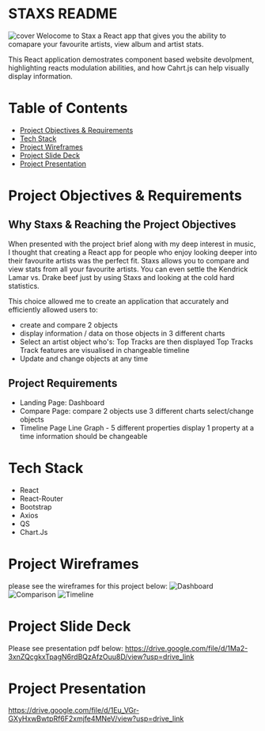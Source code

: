 # STAXS README 
![cover](https://github.com/Mwape-Kurete/STAXS_T1P1/assets/125279827/8823557a-6fcb-4c23-ae45-7f6754378fa7)
Welocome to Stax a React app that gives you the ability to comapare your favourite artists, view album and artist stats. 

This React application demostrates component based website devolpment, highlighting reacts modulation abilities, and how Cahrt.js can help visually display information. 

# Table of Contents 
- [Project Objectives & Requirements](#project-objectives-&-requirements)
- [Tech Stack](#tech-stack)
- [Project Wireframes](#project-wireframes)
- [Project Slide Deck](#project-slide-deck)
- [Project Presentation](#project-presentation)


# Project Objectives & Requirements 
## Why Staxs & Reaching the Project Objectives
When presented with the project brief along with my deep interest in music, I thought that creating a React app for people who enjoy looking deeper into their favourite artists was the perfect fit. Staxs allows you to compare and view stats from all your favourite artists. You can even settle the Kendrick Lamar vs. Drake beef just by using Staxs and looking at the cold hard statistics. 

This choice allowed me to create an application that accurately and efficiently allowed users to: 
- create and compare 2 objects
- display information / data on those objects in 3 different charts
- Select an artist object who's:
      Top Tracks are then displayed
      Top Tracks Track features are visualised in changeable timeline
- Update and change objects at any time 

## Project Requirements 
- Landing Page: 
    Dashboard 
- Compare Page:
    compare 2 objects
    use 3 different charts
    select/change objects
- Timeline Page
    Line Graph - 5 different properties
    display 1 property at a time 
    information should be changeable

# Tech Stack
- React
- React-Router
- Bootstrap
- Axios
- QS
- Chart.Js

# Project Wireframes
please see the wireframes for this project below:
![Dashboard](https://github.com/Mwape-Kurete/STAXS_T1P1/assets/125279827/dde88f74-3f78-4944-a7e5-b1345f60e830)
![Comparison](https://github.com/Mwape-Kurete/STAXS_T1P1/assets/125279827/baedb214-c445-488f-b15e-d8135d96f0d6)
![Timeline](https://github.com/Mwape-Kurete/STAXS_T1P1/assets/125279827/9bde734f-e55a-4efd-adc1-51739a977ec3)

# Project Slide Deck
Please see presentation pdf below: 
https://drive.google.com/file/d/1Ma2-3xnZQcgkxTpagN6rdBQzAfzOuu8D/view?usp=drive_link 

# Project Presentation 
https://drive.google.com/file/d/1Eu_VGr-GXyHxwBwtpRf6F2xmjfe4MNeV/view?usp=drive_link 

